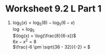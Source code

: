 # Worksheet 9.2 L Part 1

1. $\log_5(x) = \log_5(8) - \log_5(6-x)$ <br> $\log = \log_5$ <br> $\log(x) = \log(\frac{8}{6-x})$ <br> $6x - x^2 = 8$ <br> $\frac{-6 \pm \sqrt{36 - 32}}{-2} = $
